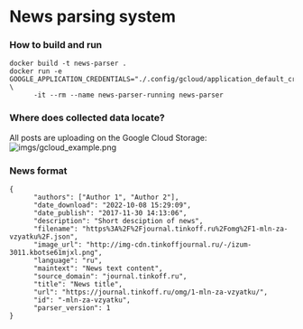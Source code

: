 # News parsing system

### How to build and run

```
docker build -t news-parser .
docker run -e GOOGLE_APPLICATION_CREDENTIALS="./.config/gcloud/application_default_credentials.json" \
      -it --rm --name news-parser-running news-parser
```

### Where does collected data locate?

All posts are uploading on the Google Cloud Storage:
![imgs/gcloud_example.png]()

### News format

```
{
      "authors": ["Author 1", "Author 2"], 
      "date_download": "2022-10-08 15:29:09", 
      "date_publish": "2017-11-30 14:13:06", 
      "description": "Short desciption of news", 
      "filename": "https%3A%2F%2Fjournal.tinkoff.ru%2Fomg%2F1-mln-za-vzyatku%2F.json", 
      "image_url": "http://img-cdn.tinkoffjournal.ru/-/izum-3011.kbotse61mjxl.png", 
      "language": "ru", 
      "maintext": "News text content", 
      "source_domain": "journal.tinkoff.ru", 
      "title": "News title", 
      "url": "https://journal.tinkoff.ru/omg/1-mln-za-vzyatku/", 
      "id": "-mln-za-vzyatku", 
      "parser_version": 1
}
```